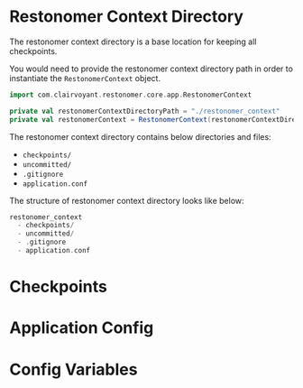# Restonomer Context Directory

The restonomer context directory is a base location for keeping all checkpoints.

You would need to provide the restonomer context directory path in order to instantiate the `RestonomerContext` object.

```scala
import com.clairvoyant.restonomer.core.app.RestonomerContext

private val restonomerContextDirectoryPath = "./restonomer_context"
private val restonomerContext = RestonomerContext(restonomerContextDirectoryPath)
```

The restonomer context directory contains below directories and files:
* `checkpoints/`
* `uncommitted/`
* `.gitignore`
* `application.conf`

The structure of restonomer context directory looks like below:

```scala
restonomer_context
  - checkpoints/
  - uncommitted/
  - .gitignore
  - application.conf
```

# Checkpoints

# Application Config

# Config Variables
